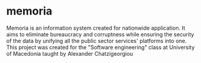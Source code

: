 # memoria
Memoria is an information system created for nationwide application. It aims to eliminate bureaucracy and corruptness while ensuring the security of the data by unifying all the public sector services' platforms into one. This project was created for the "Software engineering" class at University of Macedonia taught by Alexander Chatzigeorgiou



